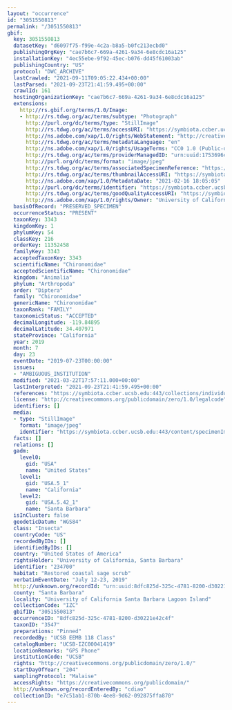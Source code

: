 ```yaml
---
layout: "occurrence"
id: "3051550813"
permalink: "/3051550813"
gbif:
  key: 3051550813
  datasetKey: "d6097f75-f99e-4c2a-b8a5-b0fc213ecbd0"
  publishingOrgKey: "cae7b6c7-669a-4261-9a34-6e8cdc16a125"
  installationKey: "4ec55ebe-9f92-45ec-b076-dd45f61003ab"
  publishingCountry: "US"
  protocol: "DWC_ARCHIVE"
  lastCrawled: "2021-09-11T09:05:22.434+00:00"
  lastParsed: "2021-09-23T21:41:59.495+00:00"
  crawlId: 161
  hostingOrganizationKey: "cae7b6c7-669a-4261-9a34-6e8cdc16a125"
  extensions:
    http://rs.gbif.org/terms/1.0/Image:
    - http://rs.tdwg.org/ac/terms/subtype: "Photograph"
      http://purl.org/dc/terms/type: "StillImage"
      http://rs.tdwg.org/ac/terms/accessURI: "https://symbiota.ccber.ucsb.edu:443/content/specimenImages/UCSB_IZC/UCSB-IZC00041/UCSB-IZC00041419_lg.jpg"
      http://ns.adobe.com/xap/1.0/rights/WebStatement: "http://creativecommons.org/publicdomain/zero/1.0/"
      http://rs.tdwg.org/ac/terms/metadataLanguage: "en"
      http://ns.adobe.com/xap/1.0/rights/UsageTerms: "CC0 1.0 (Public-domain)"
      http://rs.tdwg.org/ac/terms/providerManagedID: "urn:uuid:1753696c-9f73-4095-bd55-d337768c11a4"
      http://purl.org/dc/terms/format: "image/jpeg"
      http://rs.tdwg.org/ac/terms/associatedSpecimenReference: "https://symbiota.ccber.ucsb.edu:443/collections/individual/index.php?occid=234700"
      http://rs.tdwg.org/ac/terms/thumbnailAccessURI: "https://symbiota.ccber.ucsb.edu:443/content/specimenImages/UCSB_IZC/UCSB-IZC00041/UCSB-IZC00041419_tn.jpg"
      http://ns.adobe.com/xap/1.0/MetadataDate: "2021-02-16 18:05:05"
      http://purl.org/dc/terms/identifier: "https://symbiota.ccber.ucsb.edu:443/content/specimenImages/UCSB_IZC/UCSB-IZC00041/UCSB-IZC00041419_lg.jpg"
      http://rs.tdwg.org/ac/terms/goodQualityAccessURI: "https://symbiota.ccber.ucsb.edu:443/content/specimenImages/UCSB_IZC/UCSB-IZC00041/UCSB-IZC00041419.jpg"
      http://ns.adobe.com/xap/1.0/rights/Owner: "University of California, Santa Barbara"
  basisOfRecord: "PRESERVED_SPECIMEN"
  occurrenceStatus: "PRESENT"
  taxonKey: 3343
  kingdomKey: 1
  phylumKey: 54
  classKey: 216
  orderKey: 11352458
  familyKey: 3343
  acceptedTaxonKey: 3343
  scientificName: "Chironomidae"
  acceptedScientificName: "Chironomidae"
  kingdom: "Animalia"
  phylum: "Arthropoda"
  order: "Diptera"
  family: "Chironomidae"
  genericName: "Chironomidae"
  taxonRank: "FAMILY"
  taxonomicStatus: "ACCEPTED"
  decimalLongitude: -119.84895
  decimalLatitude: 34.407971
  stateProvince: "California"
  year: 2019
  month: 7
  day: 23
  eventDate: "2019-07-23T00:00:00"
  issues:
  - "AMBIGUOUS_INSTITUTION"
  modified: "2021-03-22T17:57:11.000+00:00"
  lastInterpreted: "2021-09-23T21:41:59.495+00:00"
  references: "https://symbiota.ccber.ucsb.edu:443/collections/individual/index.php?occid=234700"
  license: "http://creativecommons.org/publicdomain/zero/1.0/legalcode"
  identifiers: []
  media:
  - type: "StillImage"
    format: "image/jpeg"
    identifier: "https://symbiota.ccber.ucsb.edu:443/content/specimenImages/UCSB_IZC/UCSB-IZC00041/UCSB-IZC00041419_lg.jpg"
  facts: []
  relations: []
  gadm:
    level0:
      gid: "USA"
      name: "United States"
    level1:
      gid: "USA.5_1"
      name: "California"
    level2:
      gid: "USA.5.42_1"
      name: "Santa Barbara"
  isInCluster: false
  geodeticDatum: "WGS84"
  class: "Insecta"
  countryCode: "US"
  recordedByIDs: []
  identifiedByIDs: []
  country: "United States of America"
  rightsHolder: "University of California, Santa Barbara"
  identifier: "234700"
  habitat: "Restored coastal sage scrub"
  verbatimEventDate: "July 12-23, 2019"
  http://unknown.org/recordId: "urn:uuid:8dfc825d-325c-4781-8200-d30221e42c4f"
  county: "Santa Barbara"
  locality: "University of California Santa Barbara Lagoon Island"
  collectionCode: "IZC"
  gbifID: "3051550813"
  occurrenceID: "8dfc825d-325c-4781-8200-d30221e42c4f"
  taxonID: "3547"
  preparations: "Pinned"
  recordedBy: "UCSB EEMB 118 Class"
  catalogNumber: "UCSB-IZC00041419"
  locationRemarks: "GPS Phone"
  institutionCode: "UCSB"
  rights: "http://creativecommons.org/publicdomain/zero/1.0/"
  startDayOfYear: "204"
  samplingProtocol: "Malaise"
  accessRights: "https://creativecommons.org/publicdomain/"
  http://unknown.org/recordEnteredBy: "cdiao"
  collectionID: "e7c51ab1-870b-4ee8-9d62-092875ffa870"
---
```


